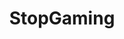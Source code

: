 ---
title: StopGaming
crosslinks:
- nosurf
- getdisciplined
- AskReddit
- Gamingcirclejerk
- NoFap
- KotakuInAction
- gamedesign
- stopdrinking
- ShadowBan
- stopsmoking
- TheRedPill
- MuLegend
- AlAnon
- LifeRPG
- selfimprovement
- Drama
- ArtBuddy
- offmychest
- hardwareswap
---